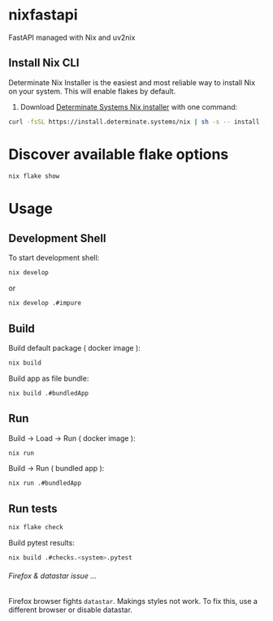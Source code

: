 # nixfastapi
FastAPI managed with Nix and uv2nix

## Install Nix CLI
Determinate Nix Installer is the easiest and most reliable way to install Nix on your system. This will enable flakes by default.
1. Download [Determinate Systems Nix installer](https://github.com/DeterminateSystems/nix-installer) with one command:
```bash
curl -fsSL https://install.determinate.systems/nix | sh -s -- install --determinate
```

# Discover available flake options
```bash
nix flake show
```

# Usage
## Development Shell
To start development shell:
```bash
nix develop
```
or
```bash
nix develop .#impure
```

## Build
Build default package ( docker image ):
```bash
nix build
```
Build app as file bundle:
```bash
nix build .#bundledApp
```

## Run
Build -> Load -> Run ( docker image ):
```bash
nix run
```
Build -> Run ( bundled app ):
```bash
nix run .#bundledApp
```

## Run tests
```bash
nix flake check
```
Build pytest results:
```bash
nix build .#checks.<system>.pytest
```

###### Firefox & datastar issue ...
Firefox browser fights `datastar`. Makings styles not work. To fix this, use a different browser or disable datastar.
